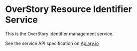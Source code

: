 OverStory Resource Identifier Service
=====================================

This is the OverStory identifier management service.

See the service API specification on [Apiary.io](http://docs.overstoryidentifierservice.apiary.io)



